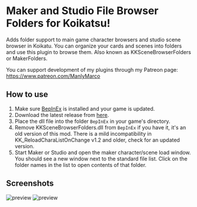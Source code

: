 # Maker and Studio File Browser Folders for Koikatsu!
Adds folder support to main game character browsers and studio scene browser in Koikatu. You can organize your cards and scenes into folders and use this plugin to browse them. Also known as KKSceneBrowserFolders or MakerFolders.

You can support development of my plugins through my Patreon page: https://www.patreon.com/ManlyMarco

## How to use 
1. Make sure [BepInEx](https://github.com/BepInEx/BepInEx) is installed and your game is updated.
2. Download the latest release from [here](https://github.com/ManlyMarco/KKSceneBrowserFolders/releases).
3. Place the dll file into the folder `BepInEx` in your game's directory.
3. Remove KKSceneBrowserFolders.dll from `BepInEx` if you have it, it's an old version of this mod. There is a mild incompatibility in KK_ReloadCharaListOnChange v1.2 and older, check for an updated version.
4. Start Maker or Studio and open the maker character/scene load window. You should see a new window next to the standard file list. Click on the folder names in the list to open contents of that folder.

## Screenshots
![preview](https://user-images.githubusercontent.com/39247311/50127191-5b211c00-0270-11e9-9f3b-969777a236a4.png)
![preview](https://user-images.githubusercontent.com/39247311/48666011-11e77c00-eaba-11e8-833b-daa4f8dced6d.PNG)
